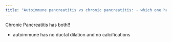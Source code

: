 ```yaml
---
title: "Autoimmune pancreatitis vs chronic pancreatitis: - which one has ductal dilation - which one has ductal calcifications"
---
```

Chronic Pancreatitis has both!!

- autoimmune has no ductal dilation and no calcifications

